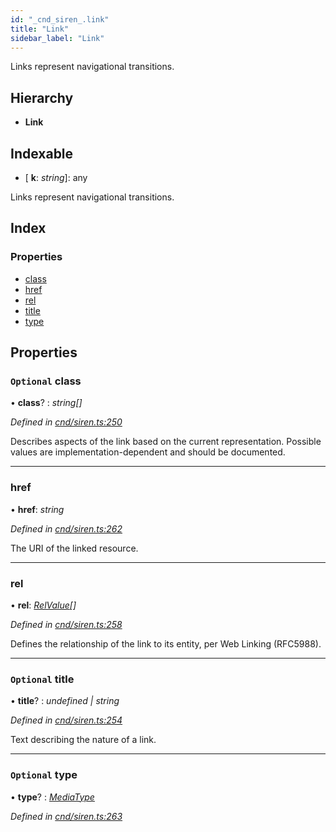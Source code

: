 ```yaml
---
id: "_cnd_siren_.link"
title: "Link"
sidebar_label: "Link"
---
```


Links represent navigational transitions.

## Hierarchy

* **Link**

## Indexable

* \[ **k**: *string*\]: any

Links represent navigational transitions.

## Index

### Properties

* [class](_cnd_siren_.link.md#optional-class)
* [href](_cnd_siren_.link.md#href)
* [rel](_cnd_siren_.link.md#rel)
* [title](_cnd_siren_.link.md#optional-title)
* [type](_cnd_siren_.link.md#optional-type)

## Properties

### `Optional` class

• **class**? : *string[]*

*Defined in [cnd/siren.ts:250](https://github.com/comit-network/comit-js-sdk/blob/701099a/src/cnd/siren.ts#L250)*

Describes aspects of the link based on the current representation. Possible values are implementation-dependent and should be documented.

___

###  href

• **href**: *string*

*Defined in [cnd/siren.ts:262](https://github.com/comit-network/comit-js-sdk/blob/701099a/src/cnd/siren.ts#L262)*

The URI of the linked resource.

___

###  rel

• **rel**: *[RelValue](../modules/_cnd_siren_.md#relvalue)[]*

*Defined in [cnd/siren.ts:258](https://github.com/comit-network/comit-js-sdk/blob/701099a/src/cnd/siren.ts#L258)*

Defines the relationship of the link to its entity, per Web Linking (RFC5988).

___

### `Optional` title

• **title**? : *undefined | string*

*Defined in [cnd/siren.ts:254](https://github.com/comit-network/comit-js-sdk/blob/701099a/src/cnd/siren.ts#L254)*

Text describing the nature of a link.

___

### `Optional` type

• **type**? : *[MediaType](../modules/_cnd_siren_.md#mediatype)*

*Defined in [cnd/siren.ts:263](https://github.com/comit-network/comit-js-sdk/blob/701099a/src/cnd/siren.ts#L263)*
